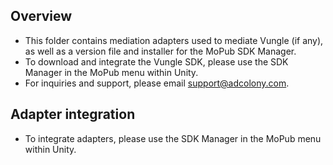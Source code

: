 ## Overview
  * This folder contains mediation adapters used to mediate Vungle (if any), as well as a version file and installer for the MoPub SDK Manager.
  * To download and integrate the Vungle SDK, please use the SDK Manager in the MoPub menu within Unity.
  * For inquiries and support, please email support@adcolony.com.
  
## Adapter integration
  * To integrate adapters, please use the SDK Manager in the MoPub menu within Unity.